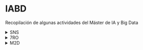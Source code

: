 # IABD
Recopilación de algunas actividades del Máster de IA y Big Data

  [comment]:(SNS)

  <details>
      <summary>SNS</summary>
  
  [Gestión de ficheros en Google Colab](SNS/UT1/T1_colab)<br>
  [Análisis de Observaciones Influyentes](SNS/UT2/T1)<br>
  [Escalamiento de Datos](SNS/UT2/T1)<br>
  [Métricas de Error](SNS/UT3/T1/Ayoze_Gil_Sosa_Act_3_1_Metricas_de_error.ipynb)<br>
  [Comparativa NaiveBayes: Iris](SNS/UT3/T2/Ayoze_Gil_Sosa_Act_3_2_Iris_NaiveBayes.ipynb)<br>
  [Comparativa NaiveBayes: Penguins](SNS/UT3/T2/Ayoze_Gil_Sosa_Act_3_2_Penguin_NaiveBayes.ipynb)<br>
  [Cross Validation](SNS/UT3/T3)<br>
  [Dataset Algoritmos Machine Learning en Spark](SNS/UT3/T4)<br>
  [Dataset Algoritmos Machine Learning en Spark 2](SNS/EP_1_2_3)<br>
  
  </details>
  
  [comment]:(7RO)
  <details>
      <summary>7RO</summary>

  [Regresión Lineal](7RO/T1)<br>
  [Generación de Laberinto y Algoritmos BFS y DFS](7RO/T2)<br>
  [Prueba código R y Python en diferentes IDE](7RO/T3)<br>
  [Clasificación Multiclass con SVM](7RO/T4)<br>
  [Agente 3 en Raya con Q-Learning](7RO/T5)<br>
  
  </details>
  

  [comment]:(M2D)
  <details>
      <summary>M2D</summary>

  [Diseño de máquinas de Turing con JFLAP](M2D/T1)
  [(web JFLAP)](https://www.jflap.org/)<br>
  [Problema del Viajante con Algoritmo Genético](M2D/T2/M2D_AG.ipynb)<br>
  [Planificación con STRIPS: versión extendida](M2D/T3/M2D_STRIPS.ipynb)<br>
  [Planificación con STRIPS: versión simplificada](M2D/T3/M2D_STRIPS_v2.ipynb)<br>

  </details>
